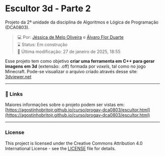 # Escultor 3d - Parte 2
Projeto da 2ª unidade da disciplina de Algoritmos e Lógica de Programação (DCA0803).

>:computer: Por: [Jéssica de Melo Oliveira](https://github.com/jessicamelooliveira) e [Álvaro Flor Duarte](https://github.com/snowchild21)\
>:hourglass: Status: Em construção\
>:date: Última modificação: 27 de janeiro de 2025, 18:55

Esse projeto tem como objetivo **criar uma ferramenta em C++ para gerar imagens em 3d** (extensão: .off) formada por *voxels*, tal como no jogo Minecraft. Pode-se visualizar o arquivo criado através desse site: [3dviewer.net](https://3dviewer.net/)

---
### 🔗 Links
Maiores informações sobre o projeto podem ser vistas em:
[https://agostinhobritojr.github.io/curso/progav-dca0803/escultor.html](https://agostinhobritojr.github.io/curso/progav-dca0803/escultor.html)

---
### License
This project is licensed under the Creative Commons Attribution 4.0 International License - see the [LICENSE](LICENSE) file for details.
